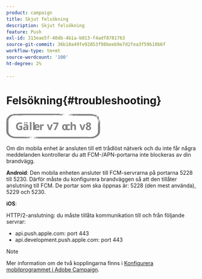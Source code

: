 ```yaml
---
product: campaign
title: Skjut felsökning
description: Skjut felsökning
feature: Push
exl-id: 313eae5f-40db-4b1a-b013-f4adf8781763
source-git-commit: 36b10a49fe92853f98beeb9e7d2fea3f59b10b6f
workflow-type: tm+mt
source-wordcount: '100'
ht-degree: 2%

---
```


# Felsökning{#troubleshooting}

![](../../assets/common.svg)

Om din mobila enhet är ansluten till ett trådlöst nätverk och du inte får några meddelanden kontrollerar du att FCM-/APN-portarna inte blockeras av din brandvägg.

**Android**: Den mobila enheten ansluter till FCM-servrarna på portarna 5228 till 5230. Därför måste du konfigurera brandväggen så att den tillåter anslutning till FCM. De portar som ska öppnas är: 5228 (den mest använda), 5229 och 5230.

**iOS**:

HTTP/2-anslutning: du måste tillåta kommunikation till och från följande servrar:

* api.push.apple.com: port 443
* api.development.push.apple.com: port 443

>[!NOTE]
>
>Mer information om de två kopplingarna finns i [Konfigurera mobilprogrammet i Adobe Campaign](configuring-the-mobile-application.md).
